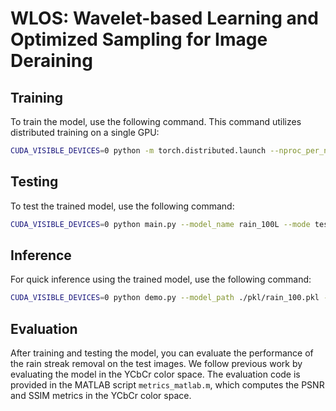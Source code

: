 # WLOS: Wavelet-based Learning and Optimized Sampling for Image Deraining

## Training

To train the model, use the following command. This command utilizes distributed training on a single GPU:

```bash
CUDA_VISIBLE_DEVICES=0 python -m torch.distributed.launch --nproc_per_node 1 --use_env --master_port [num] main.py --model_name rain_100L --mode train --num_epoch 800 --data_dir ./Datasets/rain/rain_100L --learning_rate 1e-3 --save_freq 1 --valid_freq 1 --batch_size 4 --num_worker 2 --img_size 256
```


## Testing

To test the trained model, use the following command:

```bash
CUDA_VISIBLE_DEVICES=0 python main.py --model_name rain_100L --mode test --data_dir ./Datasets/rain/rain_100L --test_model ./pkl/rain_100.pkl --save_image True
```


## Inference

For quick inference using the trained model, use the following command:

```bash
CUDA_VISIBLE_DEVICES=0 python demo.py --model_path ./pkl/rain_100.pkl --image_path ./Datasets/rain/rain_100L/test/img/rain-001.png --save_dir ./demo_output
```


## Evaluation

After training and testing the model, you can evaluate the performance of the rain streak removal on the test images. We follow previous work by evaluating the model in the YCbCr color space. The evaluation code is provided in the MATLAB script `metrics_matlab.m`, which computes the PSNR and SSIM metrics in the YCbCr color space.